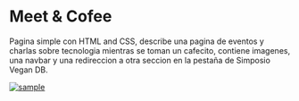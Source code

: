 # Meet & Cofee


Pagina simple con HTML and CSS, describe una pagina de eventos y charlas sobre tecnologia mientras se toman un cafecito, contiene imagenes, una navbar y una redireccion a otra seccion en la pestaña de Simposio Vegan DB.

<a href="https://danielecn.github.io/Meet-and-Coffee/"><img src="https://i.ibb.co/mTc02Nq/sample.png" alt="sample" border="0" /></a>
